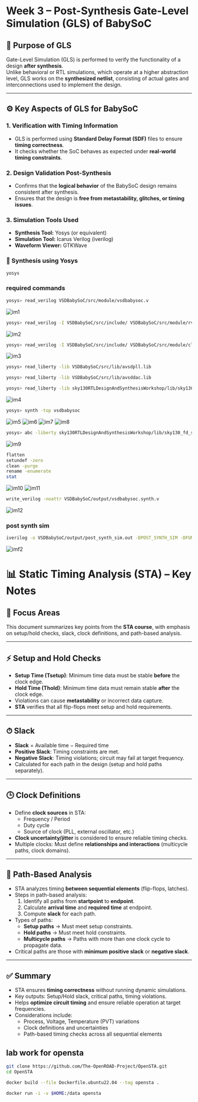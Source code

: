 # Week 3 – Post-Synthesis Gate-Level Simulation (GLS) of BabySoC

## 🧠 Purpose of GLS
Gate-Level Simulation (GLS) is performed to verify the functionality of a design **after synthesis**.  
Unlike behavioral or RTL simulations, which operate at a higher abstraction level, GLS works on the **synthesized netlist**, consisting of actual gates and interconnections used to implement the design.

---

## ⚙️ Key Aspects of GLS for BabySoC

### 1. Verification with Timing Information
- GLS is performed using **Standard Delay Format (SDF)** files to ensure **timing correctness**.  
- It checks whether the SoC behaves as expected under **real-world timing constraints**.

### 2. Design Validation Post-Synthesis
- Confirms that the **logical behavior** of the BabySoC design remains consistent after synthesis.  
- Ensures that the design is **free from metastability, glitches, or timing issues**.

### 3. Simulation Tools Used
- **Synthesis Tool:** Yosys (or equivalent)
- **Simulation Tool:** Icarus Verilog (iverilog)
- **Waveform Viewer:** GTKWave

### 🔧 Synthesis using Yosys
```bash
yosys
```

### required commands 
```bash
yosys> read_verilog VSDBabySoC/src/module/vsdbabysoc.v
```
![im1](im1.png)
```bash
yosys> read_verilog -I VSDBabySoC/src/include/ VSDBabySoC/src/module/rvmyth.v
```
![im2](im2.png)
```bash
yosys> read_verilog -I VSDBabySoC/src/include/ VSDBabySoC/src/module/clk_gate.v
```
![im3](im3.png)
```bash
yosys> read_liberty -lib VSDBabySoC/src/lib/avsdpll.lib
```

```bash
yosys> read_liberty -lib VSDBabySoC/src/lib/avsddac.lib
```

```bash
yosys> read_liberty -lib sky130RTLDesignAndSynthesisWorkshop/lib/sky130_fd_sc_hd___tt_025C_1v80.lib
```
![im4](im4.png)
```bash
yosys> synth -top vsdbabysoc
```
![im5](im5.png)
![im6](im6.png)
![im7](im7.png)
![im8](im8.png)
```bash
yosys> abc -liberty sky130RTLDesignAndSynthesisWorkshop/lib/sky130_fd_sc_hd___tt_025C_1v80.lib -script +strash; scorr;ifraig;retime;{D};strash;dch, -f;map,-M,1,{D}
```
![im9](im9.png)
```bash
flatten
setundef -zero
clean -purge
rename -enumerate
stat
```
![im10](im10.png)
![im11](im11.png)
```bash
write_verilog -noattr VSDBabySoC/output/vsdbabysoc.synth.v
```
![im12](im12.png)

### post synth sim
```bash
iverilog -o VSDBabySoC/output/post_synth_sim.out -DPOST_SYNTH_SIM -DFUNCTIONAL -DUNIT_DELAY=#1 -I VSDBabySoC/src/include -I VSDBabySoC/src/module VSDBabySoC/src/module/testbench.v
```
![imf2](imf2.png)


# 📊 Static Timing Analysis (STA) – Key Notes

## 🎯 Focus Areas
This document summarizes key points from the **STA course**, with emphasis on setup/hold checks, slack, clock definitions, and path-based analysis.

---

## ⚡ Setup and Hold Checks
- **Setup Time (Tsetup)**: Minimum time data must be stable **before** the clock edge.  
- **Hold Time (Thold)**: Minimum time data must remain stable **after** the clock edge.  
- Violations can cause **metastability** or incorrect data capture.  
- **STA** verifies that all flip-flops meet setup and hold requirements.

---

## ⏱ Slack
- **Slack** = Available time − Required time  
- **Positive Slack**: Timing constraints are met.  
- **Negative Slack**: Timing violations; circuit may fail at target frequency.  
- Calculated for each path in the design (setup and hold paths separately).  

---

## 🕒 Clock Definitions
- Define **clock sources** in STA:
  - Frequency / Period  
  - Duty cycle  
  - Source of clock (PLL, external oscillator, etc.)  
- **Clock uncertainty/jitter** is considered to ensure reliable timing checks.  
- Multiple clocks: Must define **relationships and interactions** (multicycle paths, clock domains).

---

## 🔗 Path-Based Analysis
- STA analyzes timing **between sequential elements** (flip-flops, latches).  
- Steps in path-based analysis:
  1. Identify all paths from **startpoint** to **endpoint**.  
  2. Calculate **arrival time** and **required time** at endpoint.  
  3. Compute **slack** for each path.  
- Types of paths:
  - **Setup paths** → Must meet setup constraints.  
  - **Hold paths** → Must meet hold constraints.  
  - **Multicycle paths** → Paths with more than one clock cycle to propagate data.  
- Critical paths are those with **minimum positive slack** or **negative slack**.

---

## ✅ Summary
- STA ensures **timing correctness** without running dynamic simulations.  
- Key outputs: Setup/Hold slack, critical paths, timing violations.  
- Helps **optimize circuit timing** and ensure reliable operation at target frequencies.  
- Considerations include:
  - Process, Voltage, Temperature (PVT) variations  
  - Clock definitions and uncertainties  
  - Path-based timing checks across all sequential elements  


## lab work for opensta
```bash
git clone https://github.com/The-OpenROAD-Project/OpenSTA.git
cd OpenSTA
```

```bash
docker build --file Dockerfile.ubuntu22.04 --tag opensta .

```

```bash
docker run -i -v $HOME:/data opensta
```




